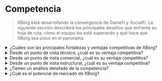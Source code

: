# Competencia

> XBorg está desarrollando la convergencia de GameFi y SocialFi. La siguiente sección describirá los principales desafíos que enfrenta su hoja de ruta, cómo el equipo los está superando y qué hace que XBorg sea único en el panorama.

<details>

<summary>¿Cuáles son las principales fortalezas y ventajas competitivas de XBorg?</summary>

**Red**

El crecimiento y la expansión de XBorg se alimentan de una red de asesores e inversores influyentes en la industria de los juegos y los deportes electrónicos. XBorg Ventures se basa en esta red al conectar al equipo con las principales blockchains y desarrolladores de juegos, lo que les permite crear productos innovadores y emocionantes.

#### Comunidad

La comunidad de XBorg cuenta con más de 10,000 jugadores activos, creadores e inversores de GameFi. El consejo y el sistema de gobernanza incluyen algunas de las mentes más brillantes de Web3, asegurando que XBorg siempre esté a la vanguardia de la tecnología de juegos.

#### Deportes electrónicos y legitimidad

Como la principal organización de deportes electrónicos de Web3, XBorg está patrocinado por Brave Software y ocupa el primer lugar en los títulos de deportes electrónicos de Web3 más competitivos. XBorg es responsable de crear la Xtreme Championship Series (XCS), la primera y más grande liga de deportes electrónicos de Web3.

#### SwissBorg

XBorg también cuenta con la ayuda de SwissBorg, una startup que ha logrado escalar exitosamente a 700,000 usuarios. Con un contacto cercano con ejecutivos de alto nivel, SwissBorg ayuda en la hoja de ruta, la ejecución del producto y las redes de XBorg. Gran parte del éxito de XBorg se debe al apoyo y orientación de SwissBorg.

</details>

<details>

<summary>Desde un punto de vista técnico, ¿cuál es su ventaja competitiva?</summary>

Desde una perspectiva tecnológica, la implementación de una red de credenciales dentro del ámbito de los juegos es una innovación verdaderamente distintiva. Sin embargo, es similar al protocolo Lens, que utiliza datos sociales para construir una red. Nuestra plataforma, por otro lado, aprovecha los datos de los juegos para establecer una red de datos específica para juegos. Mientras que otros proyectos, como Galxe, se han centrado en construir una red de credenciales, no tienen el mismo enfoque dedicado a los juegos.

Nuestros avances tecnológicos se deben a nuestra hábil integración de datos de juegos a través de diversas plataformas de distribución (incluyendo, pero no limitado a, Steam, FaceIt y Riot Games) y la creación de integraciones de API personalizadas con juegos. Para diferenciar aún más nuestra plataforma, hemos desarrollado aplicaciones propietarias sobre la red, como la aplicación de participación de los fanáticos, comunidades de juegos descentralizadas y el lanzamiento de soulbound, lo que contribuye a nuestra red de credenciales única.

</details>

<details>

<summary>Desde un punto de vista comercial, ¿cuál es su ventaja competitiva?</summary>

Desde una perspectiva comercial, nuestro objetivo principal es integrar sin problemas nuestra amplia red de credenciales con los principales equipos de deportes electrónicos. A través de nuestras colaboraciones ilustres con actores importantes de la industria de los deportes electrónicos, como TeamBDS, hemos demostrado nuestra capacidad única para forjar asociaciones fructíferas. Además, XBorg cuenta con el apoyo inquebrantable de SwissBorg, lo que refuerza nuestra posición y eleva nuestra credibilidad dentro de la industria.

Además, la comunidad de XBorg se asemeja a una hermandad, donde nuestra ventaja distintiva radica en nuestro nivel incomparable de competitividad. XBorg reina supremo como la principal comunidad de juegos de Web3 en términos de competitividad, lo que nos distingue de otras hermandades como Polemos, IndieGG, YGG y similares.

</details>

<details>

<summary>Desde un punto de vista estructural, ¿cuál es su ventaja competitiva?</summary>

XBorg cuenta con el apoyo de una comunidad ávida de jugadores, lo que nos permite construir productos para nuestra base de usuarios y buscar comentarios rápidos, lo que facilita el desarrollo del producto.

También tenemos la intención de operar de manera descentralizada, lo que garantizará la máxima alineación entre los titulares de XBG y el protocolo. El éxito y el crecimiento de XBorg están fuertemente influenciados por su comunidad de jugadores. Reconocemos la importancia de construir productos que satisfagan las necesidades e intereses de nuestros usuarios. Al aprovechar nuestra comunidad, podemos recibir rápidamente comentarios e iterar en nuestros productos, lo que resulta en experiencias más significativas para nuestros usuarios.

Además, creemos que operar de manera descentralizada traerá un mayor nivel de alineación entre los titulares de tokens XBG y el protocolo. Esta alineación permitirá comprender mejor la visión a largo plazo, los objetivos y las prioridades del protocolo. También significa que los titulares de tokens tomarán decisiones de gobernanza con un interés personal en el éxito del protocolo. En última instancia, esto conducirá a una comunidad más comprometida y empoderada dispuesta a participar en el proceso de toma de decisiones y guiar la dirección futura de XBorg.

</details>

<details>

<summary>¿Tienen un análisis detallado de la competencia?</summary>

En Web3, no percibimos competidores sino colaboradores, ya que creemos en ecosistemas componibles e interoperables. En el panorama de Web3, el concepto de competencia se reemplaza por la colaboración, basada en la creencia fundamental en el poder de los ecosistemas componibles e interoperables. Tenemos varios ecosistemas que trabajan en primitivas similares, algunos de los cuales ya están colaborando estrechamente con XBorg.

#### Datos y sociales

* [Lens Protocol](https://lens.xyz/) es un gráfico de datos componible que permite a los usuarios ser propietarios y monetizar sus datos. XBorg aborda una primitiva similar pero en el ámbito de los datos de juegos. Se está discutiendo una estrecha colaboración con Lens.
* [Galxe](https://galxe.com/) está construyendo una red de credenciales basada en credenciales en cadena y fuera de cadena.
* [Quest3](https://questn.com/) es un sistema de misiones para el compromiso y las comunidades.

#### Infraestructura de GameFi

* [Chiliz](https://www.chiliz.com/) es el creador de Fan Tokens y una infraestructura de Web3 para deportes y entretenimiento.
* [Polemos](https://polemos.io/) es una comunidad y protocolo de GameFi que permite a los jugadores aprovechar sus NFT.
* [MatchBox](https://www.matchboxdao.com/) es una herramienta de construcción de ecosistemas DAO para juegos en cadena.

</details>

<details>

<summary>¿Cuál es el potencial de mercado de XBorg?</summary>

El potencial de mercado de los juegos, los deportes electrónicos y las identidades digitales es vasto y está en constante expansión. Se proyecta que solo la industria de los juegos alcance un valor global de $295 mil millones para 2026, impulsado por la creciente popularidad de los juegos móviles, los deportes electrónicos y la adopción de tecnologías de realidad virtual y aumentada.

Los deportes electrónicos, o los videojuegos competitivos, también están experimentando un crecimiento explosivo, con ingresos que se espera alcancen los $1.1 mil millones en 2021, y se proyecta que la audiencia global de los deportes electrónicos supere los 580 millones para 2023. Se espera que este mercado crezca a medida que más empresas y marcas inviertan en patrocinios de deportes electrónicos y juegos.

Las identidades digitales también están adquiriendo cada vez más importancia en la industria de los juegos y los deportes electrónicos. Con el surgimiento de la tecnología blockchain y los tokens no fungibles (NFT), los jugadores ahora pueden ser propietarios y comerciar activos únicos dentro del juego, lo que crea nuevas oportunidades de ingresos e inversión. Además, las identidades digitales se utilizan para verificar las identidades de los jugadores y garantizar un juego limpio en los deportes electrónicos, así como para personalizar las experiencias de juego y proporcionar un acceso seguro a las cuentas de usuario.

En general, el potencial de mercado de los juegos, los deportes electrónicos y las identidades digitales es vasto y diverso, y se espera que continúe creciendo y evolucionando a medida que cambien la tecnología y las preferencias de los consumidores.

</details>